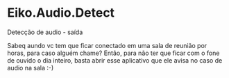 # Eiko.Audio.Detect
Detecção de audio - saída

Sabeq aundo vc tem que ficar conectado em uma sala de reunião por horas, para caso alguém chame? 
Então, para não ter que ficar com o fone de ouvido o dia inteiro, basta abrir esse aplicativo que ele avisa no caso de audio na sala :-)
